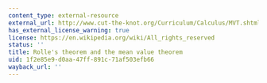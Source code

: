 ```yaml
---
content_type: external-resource
external_url: http://www.cut-the-knot.org/Curriculum/Calculus/MVT.shtml
has_external_license_warning: true
license: https://en.wikipedia.org/wiki/All_rights_reserved
status: ''
title: Rolle's theorem and the mean value theorem
uid: 1f2e85e9-d0aa-47ff-891c-71af503efb66
wayback_url: ''
---
```

